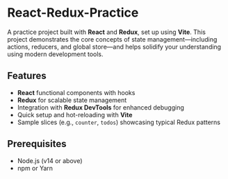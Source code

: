 # React-Redux-Practice

A practice project built with **React** and **Redux**, set up using **Vite**. This project demonstrates the core concepts of state management—including actions, reducers, and global store—and helps solidify your understanding using modern development tools.

##  Features

- **React** functional components with hooks
- **Redux** for scalable state management
- Integration with **Redux DevTools** for enhanced debugging
- Quick setup and hot-reloading with **Vite**
- Sample slices (e.g., `counter`, `todos`) showcasing typical Redux patterns

##  Prerequisites

- Node.js (v14 or above)
- npm or Yarn